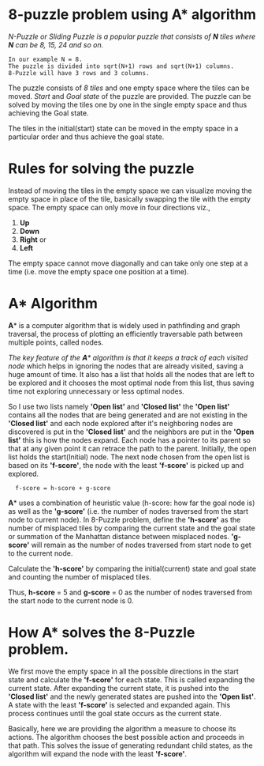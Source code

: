   # 8-puzzle problem using A* algorithm

 _N-Puzzle or Sliding Puzzle is a popular puzzle that consists of **N** tiles where **N** can be 8, 15, 24 and so on._

    In our example N = 8. 
    The puzzle is divided into sqrt(N+1) rows and sqrt(N+1) columns.
    8-Puzzle will have 3 rows and 3 columns. 
    
The puzzle consists of _8 tiles_ and one empty space where the tiles can be moved. 
_Start_ and _Goal  state_ of the puzzle are provided. 
The puzzle can be solved by moving the tiles one by one in the single empty space and thus achieving the Goal state.

The tiles in the initial(start) state can be moved in the empty space in a particular order and thus achieve the goal state.

# Rules for solving the puzzle

Instead of moving the tiles in the empty space we can visualize moving the empty space in place of the tile, basically swapping the tile with the empty space. The empty space can only move in four directions viz.,
1. **Up**
2. **Down**
3. **Right** or
4. **Left**

The empty space cannot move diagonally and can take only one step at a time (i.e. move the empty space one position at a time).

# A* Algorithm
**A*** is a computer algorithm that is widely used in pathfinding and graph traversal, the process of plotting an efficiently traversable path between multiple points, called nodes.

_The key feature of the **A*** algorithm is that it keeps a track of each visited node_ which helps in ignoring the nodes that are already visited, saving a huge amount of time. 
It also has a list that holds all the nodes that are left to be explored and it chooses the most optimal node from this list, thus saving time not exploring unnecessary or less optimal nodes.

So I use two lists namely **'Open list'** and **'Closed list'** the **'Open list'** contains all the nodes that are being generated and are not existing in the **'Closed list'** and each node explored after it's neighboring nodes are discovered is put in the **'Closed list'** and the neighbors are put in the **'Open list'** this is how the nodes expand. 
Each node has a pointer to its parent so that at any given point it can retrace the path to the parent. Initially, the open list holds the start(Initial) node. The next node chosen from the open list is based on its **'f-score'**, the node with the least **'f-score'** is picked up and explored.

      f-score = h-score + g-score

**A*** uses a combination of heuristic value (h-score: how far the goal node is) as well as the **'g-score'** (i.e. the number of nodes traversed from the start node to current node).
In 8-Puzzle problem, define the **'h-score'** as the number of misplaced tiles by comparing the current state and the goal state or summation of the Manhattan distance between misplaced nodes.
**'g-score'** will remain as the number of nodes traversed from start node to get to the current node.

Calculate the **'h-score'** by comparing the initial(current) state and goal state and counting the number of misplaced tiles.

Thus, **h-score** = 5 and **g-score** = 0 as the number of nodes traversed from the start node to the current node is 0.


# How A* solves the 8-Puzzle problem.

We first move the empty space in all the possible directions in the start state and calculate the **'f-score'** for each state. 
This is called expanding the current state.
After expanding the current state, it is pushed into the **'Closed list'** and the newly generated states are pushed into the **'Open list'**. 
A state with the least **'f-score'** is selected and expanded again. This process continues until the goal state occurs as the current state. 

Basically, here we are providing the algorithm a measure to choose its actions. The algorithm chooses the best possible action and proceeds in that path.
This solves the issue of generating redundant child states, as the algorithm will expand the node with the least **'f-score'**.
